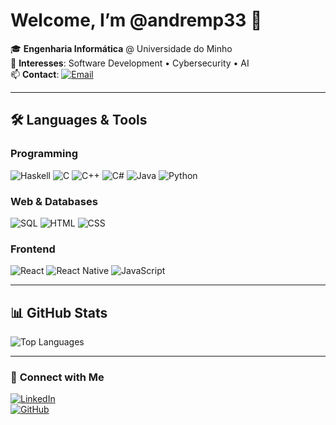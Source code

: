 # Welcome, I’m @andremp33 👋

🎓 **Engenharia Informática** @ Universidade do Minho  
🔐 **Interesses**: Software Development • Cybersecurity • AI  
📫 **Contact**: [![Email](https://img.shields.io/badge/Outlook-0078D4?style=flat&logo=microsoft-outlook&logoColor=white)](mailto:a104267@outlook.com)  

---

## 🛠️ **Languages & Tools**  

### Programming  
![Haskell](https://img.shields.io/badge/Haskell-5D4F85?style=for-the-badge&logo=haskell&logoColor=white)
![C](https://img.shields.io/badge/C-00599C?style=for-the-badge&logo=c&logoColor=white)
![C++](https://img.shields.io/badge/C++-00599C?style=for-the-badge&logo=c%2B%2B&logoColor=white)
![C#](https://img.shields.io/badge/C%23-239120?style=for-the-badge&logo=c-sharp&logoColor=white)
![Java](https://img.shields.io/badge/Java-ED8B00?style=for-the-badge&logo=openjdk&logoColor=white)
![Python](https://img.shields.io/badge/Python-3776AB?style=for-the-badge&logo=python&logoColor=white)  

### Web & Databases  
![SQL](https://img.shields.io/badge/SQL-4479A1?style=for-the-badge&logo=postgresql&logoColor=white)
![HTML](https://img.shields.io/badge/HTML-E34F26?style=for-the-badge&logo=html5&logoColor=white)
![CSS](https://img.shields.io/badge/CSS-1572B6?style=for-the-badge&logo=css3&logoColor=white)
### Frontend  
![React](https://img.shields.io/badge/React-20232A?style=for-the-badge&logo=react&logoColor=61DAFB)
![React Native](https://img.shields.io/badge/React_Native-20232A?style=for-the-badge&logo=react&logoColor=61DAFB)
![JavaScript](https://img.shields.io/badge/JavaScript-F7DF1E?style=for-the-badge&logo=javascript&logoColor=black)


---

## 📊 **GitHub Stats**  
![Top Languages](https://github-readme-stats.vercel.app/api/top-langs/?username=andremp33&layout=compact&theme=radical)  

---

### 🔗 **Connect with Me**  
[![LinkedIn](https://img.shields.io/badge/LinkedIn-0077B5?style=for-the-badge&logo=linkedin&logoColor=white)]((https://www.linkedin.com/in/andr%C3%A9-pinto-95809b378/))  
[![GitHub](https://img.shields.io/badge/GitHub-100000?style=for-the-badge&logo=github&logoColor=white)](https://github.com/andremp33)  
